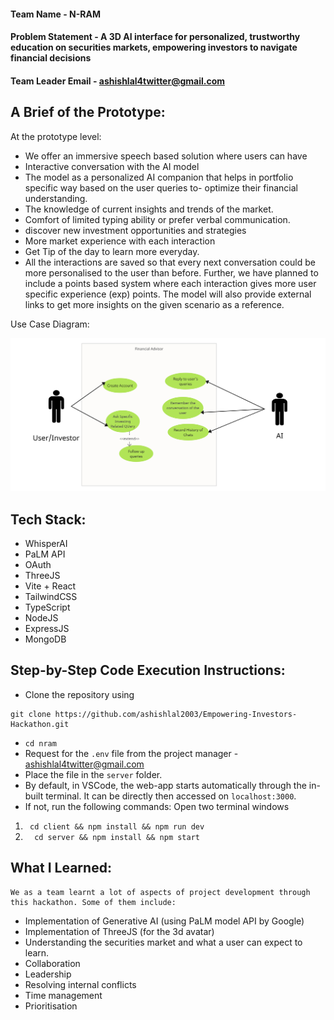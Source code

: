 #### Team Name - N-RAM
#### Problem Statement - A 3D AI interface for personalized, trustworthy education on securities markets, empowering investors to navigate financial decisions
#### Team Leader Email - ashishlal4twitter@gmail.com

## A Brief of the Prototype:
  At the prototype level:

- We offer an immersive speech based solution where users can have 
- Interactive conversation with the AI model
- The model as a personalized AI companion that helps in portfolio specific way based on the user queries to- optimize their financial understanding.
- The knowledge of current insights and trends of the market.
- Comfort of limited typing ability or prefer verbal communication.
- discover new investment opportunities and strategies
- More market experience with each interaction
- Get Tip of the day to learn more everyday.
- All the interactions are saved so that every next conversation could be more personalised to the user than before.
Further, we have planned to include a points based system where each interaction gives more user specific experience (exp) points. The model will also provide external links to get more insights on the given scenario as a reference.

Use Case Diagram:

![UseCase](../nram/usecase.png)

  
## Tech Stack: 
- WhisperAI
- PaLM API
- OAuth
- ThreeJS
- Vite + React
- TailwindCSS
- TypeScript
- NodeJS
- ExpressJS
- MongoDB
   
## Step-by-Step Code Execution Instructions:
- Clone the repository using 
```
git clone https://github.com/ashishlal2003/Empowering-Investors-Hackathon.git
```
- ```cd nram```
- Request for the ```.env``` file from the project manager - ashishlal4twitter@gmail.com
- Place the file in the ```server``` folder.
- By default, in VSCode, the web-app starts automatically through the in-built terminal. It can be directly then accessed on ```localhost:3000```.
- If not, run the following commands:
Open two terminal windows
1. ```  cd client && npm install && npm run dev ```
2. ```   cd server && npm install && npm start ```
  
## What I Learned:
    We as a team learnt a lot of aspects of project development through this hackathon. Some of them include:
- Implementation of Generative AI (using PaLM model API by Google)
- Implementation of ThreeJS (for the 3d avatar)
- Understanding the securities market and what a user can expect to learn.
- Collaboration
- Leadership
- Resolving internal conflicts
- Time management
- Prioritisation